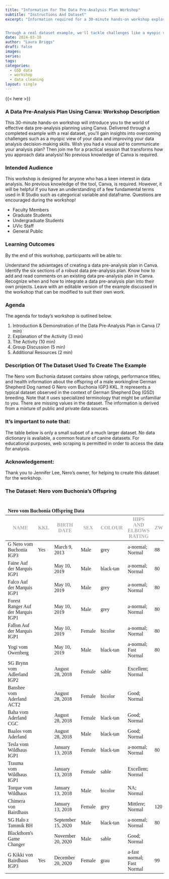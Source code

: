 ```yaml
---
title: "Information For The Data Pre-Analysis Plan Workshop"
subtitle: "Instructions And Dataset"
excerpt: "Information required for a 30-minute hands-on workshop exploring the world of effective data pre-analysis planning using Canva. 


Through a real dataset example, we'll tackle challenges like a myopic view of your data and work together to enhance your data analysis decision-making skills. Ever wished for a visual aid to communicate your analysis plan? You're in luck! No previous knowledge of Canva is needed – just bring your curiosity and enthusiasm!"
date: 2024-03-18
author: "Laura Briggs"
draft: false
images:
series:
tags:
categories:
  - GSD data
  - workshop
  - data cleaning
layout: single
---
```


{{< here >}}

### A Data Pre-Analysis Plan Using Canva: Workshop Description

This 30-minute hands-on workshop will introduce you to the world of effective data pre-analysis planning using Canva. Delivered through a completed example with a real dataset, you’ll gain insights into overcoming challenges such as a myopic view of your data and improving your data analysis decision-making skills. Wish you had a visual aid to communicate your analysis plan? Then join me for a practical session that transforms how you approach data analysis! No previous knowledge of Canva is required.

### Intended Audience

This workshop is designed for anyone who has a keen interest in data analysis. No previous knowledge of the tool, Canva, is required. However, it will be helpful if you have an understanding of a few fundamental terms used in R Studio such as categorical variable and dataframe. Questions are encouraged during the workshop!

- Faculty Members
- Graduate Students
- Undergraduate Students
- UVic Staff
- General Public

### Learning Outcomes

By the end of this workshop, participants will be able to:

Understand the advantages of creating a data pre-analysis plan in Canva.
Identify the six sections of a robust data pre-analysis plan.
Know how to add and read comments on an existing data pre-analysis plan in Canva.
Recognize when and how to integrate a data pre-analysis plan into their own projects.
Leave with an editable version of the example discussed in the workshop that can be modified to suit their own work.

### Agenda

The agenda for today’s workshop is outlined below.

1.  Introduction & Demonstration of the Data Pre-Analysis Plan in Canva (7 min)
2.  Explanation of the Activity (3 min)
3.  The Activity (10 min)
4.  Group Discussion (5 min)
5.  Additional Resources (2 min)

### Description Of The Dataset Used To Create The Example

The Nero vom Buchonia dataset contains show ratings, performance titles, and health information about the offspring of a male workingline German Shepherd Dog named G Nero vom Buchonia IGP3 KKL.
It represents a typical dataset observed in the context of German Shepherd Dog (GSD) breeding. Note that it uses specialized terminology that might be unfamiliar to you.
There are missing values in the dataset.
The information is derived from a mixture of public and private data sources.

### It’s important to note that:

The table below is only a small subset of a much larger dataset.
No data dictionary is available, a common feature of canine datasets.
For educational purposes, web scraping is permitted in order to access the data for analysis.

### Acknowledgement:

Thank you to Jennifer Lee, Nero’s owner, for helping to create this dataset for the workshop.

### The Dataset: Nero vom Buchonia’s Offspring

<div id="sntqiqlyoh" style="padding-left:0px;padding-right:0px;padding-top:10px;padding-bottom:10px;overflow-x:auto;overflow-y:auto;width:auto;height:auto;">
<style>@import url("https://fonts.googleapis.com/css2?family=Source+Sans+Pro:ital,wght@0,100;0,200;0,300;0,400;0,500;0,600;0,700;0,800;0,900;1,100;1,200;1,300;1,400;1,500;1,600;1,700;1,800;1,900&display=swap");
@import url("https://fonts.googleapis.com/css2?family=Libre+Franklin:ital,wght@0,100;0,200;0,300;0,400;0,500;0,600;0,700;0,800;0,900;1,100;1,200;1,300;1,400;1,500;1,600;1,700;1,800;1,900&display=swap");
@import url("https://fonts.googleapis.com/css2?family=Source+Sans+Pro:ital,wght@0,100;0,200;0,300;0,400;0,500;0,600;0,700;0,800;0,900;1,100;1,200;1,300;1,400;1,500;1,600;1,700;1,800;1,900&display=swap");
#sntqiqlyoh table {
  font-family: system-ui, 'Segoe UI', Roboto, Helvetica, Arial, sans-serif, 'Apple Color Emoji', 'Segoe UI Emoji', 'Segoe UI Symbol', 'Noto Color Emoji';
  -webkit-font-smoothing: antialiased;
  -moz-osx-font-smoothing: grayscale;
}
&#10;#sntqiqlyoh thead, #sntqiqlyoh tbody, #sntqiqlyoh tfoot, #sntqiqlyoh tr, #sntqiqlyoh td, #sntqiqlyoh th {
  border-style: none;
}
&#10;#sntqiqlyoh p {
  margin: 0;
  padding: 0;
}
&#10;#sntqiqlyoh .gt_table {
  display: table;
  border-collapse: collapse;
  line-height: normal;
  margin-left: auto;
  margin-right: auto;
  color: #333333;
  font-size: 16px;
  font-weight: normal;
  font-style: normal;
  background-color: #FFFFFF;
  width: auto;
  border-top-style: none;
  border-top-width: 2px;
  border-top-color: #A8A8A8;
  border-right-style: none;
  border-right-width: 2px;
  border-right-color: #D3D3D3;
  border-bottom-style: solid;
  border-bottom-width: 2px;
  border-bottom-color: #A8A8A8;
  border-left-style: none;
  border-left-width: 2px;
  border-left-color: #D3D3D3;
}
&#10;#sntqiqlyoh .gt_caption {
  padding-top: 4px;
  padding-bottom: 4px;
}
&#10;#sntqiqlyoh .gt_title {
  color: #333333;
  font-size: 125%;
  font-weight: initial;
  padding-top: 4px;
  padding-bottom: 4px;
  padding-left: 5px;
  padding-right: 5px;
  border-bottom-color: #FFFFFF;
  border-bottom-width: 0;
}
&#10;#sntqiqlyoh .gt_subtitle {
  color: #333333;
  font-size: 85%;
  font-weight: initial;
  padding-top: 3px;
  padding-bottom: 5px;
  padding-left: 5px;
  padding-right: 5px;
  border-top-color: #FFFFFF;
  border-top-width: 0;
}
&#10;#sntqiqlyoh .gt_heading {
  background-color: #FFFFFF;
  text-align: center;
  border-bottom-color: #FFFFFF;
  border-left-style: none;
  border-left-width: 1px;
  border-left-color: #D3D3D3;
  border-right-style: none;
  border-right-width: 1px;
  border-right-color: #D3D3D3;
}
&#10;#sntqiqlyoh .gt_bottom_border {
  border-bottom-style: none;
  border-bottom-width: 2px;
  border-bottom-color: #D3D3D3;
}
&#10;#sntqiqlyoh .gt_col_headings {
  border-top-style: none;
  border-top-width: 2px;
  border-top-color: #D3D3D3;
  border-bottom-style: none;
  border-bottom-width: 1px;
  border-bottom-color: #334422;
  border-left-style: none;
  border-left-width: 1px;
  border-left-color: #D3D3D3;
  border-right-style: none;
  border-right-width: 1px;
  border-right-color: #D3D3D3;
}
&#10;#sntqiqlyoh .gt_col_heading {
  color: #333333;
  background-color: #FFFFFF;
  font-size: 12px;
  font-weight: normal;
  text-transform: inherit;
  border-left-style: none;
  border-left-width: 1px;
  border-left-color: #D3D3D3;
  border-right-style: none;
  border-right-width: 1px;
  border-right-color: #D3D3D3;
  vertical-align: bottom;
  padding-top: 5px;
  padding-bottom: 6px;
  padding-left: 5px;
  padding-right: 5px;
  overflow-x: hidden;
}
&#10;#sntqiqlyoh .gt_column_spanner_outer {
  color: #333333;
  background-color: #FFFFFF;
  font-size: 12px;
  font-weight: normal;
  text-transform: inherit;
  padding-top: 0;
  padding-bottom: 0;
  padding-left: 4px;
  padding-right: 4px;
}
&#10;#sntqiqlyoh .gt_column_spanner_outer:first-child {
  padding-left: 0;
}
&#10;#sntqiqlyoh .gt_column_spanner_outer:last-child {
  padding-right: 0;
}
&#10;#sntqiqlyoh .gt_column_spanner {
  border-bottom-style: none;
  border-bottom-width: 1px;
  border-bottom-color: #334422;
  vertical-align: bottom;
  padding-top: 5px;
  padding-bottom: 5px;
  overflow-x: hidden;
  display: inline-block;
  width: 100%;
}
&#10;#sntqiqlyoh .gt_spanner_row {
  border-bottom-style: hidden;
}
&#10;#sntqiqlyoh .gt_group_heading {
  padding-top: 8px;
  padding-bottom: 8px;
  padding-left: 5px;
  padding-right: 5px;
  color: #333333;
  background-color: #FFFFFF;
  font-size: 100%;
  font-weight: initial;
  text-transform: inherit;
  border-top-style: solid;
  border-top-width: 2px;
  border-top-color: #D3D3D3;
  border-bottom-style: solid;
  border-bottom-width: 2px;
  border-bottom-color: #D3D3D3;
  border-left-style: none;
  border-left-width: 1px;
  border-left-color: #D3D3D3;
  border-right-style: none;
  border-right-width: 1px;
  border-right-color: #D3D3D3;
  vertical-align: middle;
  text-align: left;
}
&#10;#sntqiqlyoh .gt_empty_group_heading {
  padding: 0.5px;
  color: #333333;
  background-color: #FFFFFF;
  font-size: 100%;
  font-weight: initial;
  border-top-style: solid;
  border-top-width: 2px;
  border-top-color: #D3D3D3;
  border-bottom-style: solid;
  border-bottom-width: 2px;
  border-bottom-color: #D3D3D3;
  vertical-align: middle;
}
&#10;#sntqiqlyoh .gt_from_md > :first-child {
  margin-top: 0;
}
&#10;#sntqiqlyoh .gt_from_md > :last-child {
  margin-bottom: 0;
}
&#10;#sntqiqlyoh .gt_row {
  padding-top: 7px;
  padding-bottom: 7px;
  padding-left: 5px;
  padding-right: 5px;
  margin: 10px;
  border-top-style: solid;
  border-top-width: 1px;
  border-top-color: #D3D3D3;
  border-left-style: none;
  border-left-width: 1px;
  border-left-color: #D3D3D3;
  border-right-style: none;
  border-right-width: 1px;
  border-right-color: #D3D3D3;
  vertical-align: middle;
  overflow-x: hidden;
}
&#10;#sntqiqlyoh .gt_stub {
  color: #333333;
  background-color: #FFFFFF;
  font-size: 100%;
  font-weight: initial;
  text-transform: inherit;
  border-right-style: solid;
  border-right-width: 2px;
  border-right-color: #D3D3D3;
  padding-left: 5px;
  padding-right: 5px;
}
&#10;#sntqiqlyoh .gt_stub_row_group {
  color: #333333;
  background-color: #FFFFFF;
  font-size: 100%;
  font-weight: initial;
  text-transform: inherit;
  border-right-style: solid;
  border-right-width: 2px;
  border-right-color: #D3D3D3;
  padding-left: 5px;
  padding-right: 5px;
  vertical-align: top;
}
&#10;#sntqiqlyoh .gt_row_group_first td {
  border-top-width: 2px;
}
&#10;#sntqiqlyoh .gt_row_group_first th {
  border-top-width: 2px;
}
&#10;#sntqiqlyoh .gt_summary_row {
  color: #333333;
  background-color: #FFFFFF;
  text-transform: inherit;
  padding-top: 8px;
  padding-bottom: 8px;
  padding-left: 5px;
  padding-right: 5px;
}
&#10;#sntqiqlyoh .gt_first_summary_row {
  border-top-style: solid;
  border-top-color: #D3D3D3;
}
&#10;#sntqiqlyoh .gt_first_summary_row.thick {
  border-top-width: 2px;
}
&#10;#sntqiqlyoh .gt_last_summary_row {
  padding-top: 8px;
  padding-bottom: 8px;
  padding-left: 5px;
  padding-right: 5px;
  border-bottom-style: solid;
  border-bottom-width: 2px;
  border-bottom-color: #D3D3D3;
}
&#10;#sntqiqlyoh .gt_grand_summary_row {
  color: #333333;
  background-color: #FFFFFF;
  text-transform: inherit;
  padding-top: 8px;
  padding-bottom: 8px;
  padding-left: 5px;
  padding-right: 5px;
}
&#10;#sntqiqlyoh .gt_first_grand_summary_row {
  padding-top: 8px;
  padding-bottom: 8px;
  padding-left: 5px;
  padding-right: 5px;
  border-top-style: double;
  border-top-width: 6px;
  border-top-color: #D3D3D3;
}
&#10;#sntqiqlyoh .gt_last_grand_summary_row_top {
  padding-top: 8px;
  padding-bottom: 8px;
  padding-left: 5px;
  padding-right: 5px;
  border-bottom-style: double;
  border-bottom-width: 6px;
  border-bottom-color: #D3D3D3;
}
&#10;#sntqiqlyoh .gt_striped {
  background-color: rgba(128, 128, 128, 0.05);
}
&#10;#sntqiqlyoh .gt_table_body {
  border-top-style: none;
  border-top-width: 2px;
  border-top-color: #D3D3D3;
  border-bottom-style: solid;
  border-bottom-width: 2px;
  border-bottom-color: #FFFFFF;
}
&#10;#sntqiqlyoh .gt_footnotes {
  color: #333333;
  background-color: #FFFFFF;
  border-bottom-style: none;
  border-bottom-width: 2px;
  border-bottom-color: #D3D3D3;
  border-left-style: none;
  border-left-width: 2px;
  border-left-color: #D3D3D3;
  border-right-style: none;
  border-right-width: 2px;
  border-right-color: #D3D3D3;
}
&#10;#sntqiqlyoh .gt_footnote {
  margin: 0px;
  font-size: 90%;
  padding-top: 4px;
  padding-bottom: 4px;
  padding-left: 5px;
  padding-right: 5px;
}
&#10;#sntqiqlyoh .gt_sourcenotes {
  color: #333333;
  background-color: #FFFFFF;
  border-bottom-style: none;
  border-bottom-width: 2px;
  border-bottom-color: #D3D3D3;
  border-left-style: none;
  border-left-width: 2px;
  border-left-color: #D3D3D3;
  border-right-style: none;
  border-right-width: 2px;
  border-right-color: #D3D3D3;
}
&#10;#sntqiqlyoh .gt_sourcenote {
  font-size: 90%;
  padding-top: 4px;
  padding-bottom: 4px;
  padding-left: 5px;
  padding-right: 5px;
}
&#10;#sntqiqlyoh .gt_left {
  text-align: left;
}
&#10;#sntqiqlyoh .gt_center {
  text-align: center;
}
&#10;#sntqiqlyoh .gt_right {
  text-align: right;
  font-variant-numeric: tabular-nums;
}
&#10;#sntqiqlyoh .gt_font_normal {
  font-weight: normal;
}
&#10;#sntqiqlyoh .gt_font_bold {
  font-weight: bold;
}
&#10;#sntqiqlyoh .gt_font_italic {
  font-style: italic;
}
&#10;#sntqiqlyoh .gt_super {
  font-size: 65%;
}
&#10;#sntqiqlyoh .gt_footnote_marks {
  font-size: 75%;
  vertical-align: 0.4em;
  position: initial;
}
&#10;#sntqiqlyoh .gt_asterisk {
  font-size: 100%;
  vertical-align: 0;
}
&#10;#sntqiqlyoh .gt_indent_1 {
  text-indent: 5px;
}
&#10;#sntqiqlyoh .gt_indent_2 {
  text-indent: 10px;
}
&#10;#sntqiqlyoh .gt_indent_3 {
  text-indent: 15px;
}
&#10;#sntqiqlyoh .gt_indent_4 {
  text-indent: 20px;
}
&#10;#sntqiqlyoh .gt_indent_5 {
  text-indent: 25px;
}
</style>
<table class="gt_table" data-quarto-disable-processing="false" data-quarto-bootstrap="false">
  <thead>
    <tr class="gt_heading">
      <td colspan="7" class="gt_heading gt_title gt_font_normal gt_bottom_border" style="font-family: 'Libre Franklin'; font-weight: 800;"><strong>Nero vom Buchonia Offspring Data</strong></td>
    </tr>
    &#10;    <tr class="gt_col_headings">
      <th class="gt_col_heading gt_columns_bottom_border gt_left" rowspan="1" colspan="1" style="color: #A9A9A9; font-family: 'Source Sans Pro'; text-transform: uppercase;" scope="col" id="&lt;strong&gt;Name&lt;/strong&gt;"><strong>Name</strong></th>
      <th class="gt_col_heading gt_columns_bottom_border gt_center" rowspan="1" colspan="1" style="color: #A9A9A9; font-family: 'Source Sans Pro'; text-transform: uppercase;" scope="col" id="&lt;strong&gt;KKL&lt;/strong&gt;"><strong>KKL</strong></th>
      <th class="gt_col_heading gt_columns_bottom_border gt_center" rowspan="1" colspan="1" style="color: #A9A9A9; font-family: 'Source Sans Pro'; text-transform: uppercase;" scope="col" id="&lt;strong&gt;Birth Date&lt;/strong&gt;"><strong>Birth Date</strong></th>
      <th class="gt_col_heading gt_columns_bottom_border gt_center" rowspan="1" colspan="1" style="color: #A9A9A9; font-family: 'Source Sans Pro'; text-transform: uppercase;" scope="col" id="&lt;strong&gt;Sex&lt;/strong&gt;"><strong>Sex</strong></th>
      <th class="gt_col_heading gt_columns_bottom_border gt_center" rowspan="1" colspan="1" style="color: #A9A9A9; font-family: 'Source Sans Pro'; text-transform: uppercase;" scope="col" id="&lt;strong&gt;Colour&lt;/strong&gt;"><strong>Colour</strong></th>
      <th class="gt_col_heading gt_columns_bottom_border gt_center" rowspan="1" colspan="1" style="color: #A9A9A9; font-family: 'Source Sans Pro'; text-transform: uppercase;" scope="col" id="&lt;strong&gt;Hips And Elbows Rating&lt;/strong&gt;"><strong>Hips And Elbows Rating</strong></th>
      <th class="gt_col_heading gt_columns_bottom_border gt_center" rowspan="1" colspan="1" style="color: #A9A9A9; font-family: 'Source Sans Pro'; text-transform: uppercase;" scope="col" id="&lt;strong&gt;ZW&lt;/strong&gt;"><strong>ZW</strong></th>
    </tr>
  </thead>
  <tbody class="gt_table_body">
    <tr><td headers="Name" class="gt_row gt_left" style="font-family: 'Source Sans Pro'; font-weight: 400; 10px">G Nero vom Buchonia IGP3</td>
<td headers="KKL" class="gt_row gt_center" style="font-family: 'Source Sans Pro'; font-weight: 400; 10px">Yes</td>
<td headers="BirthDate" class="gt_row gt_center" style="font-family: 'Source Sans Pro'; font-weight: 400; 10px">March 9, 2013</td>
<td headers="Sex" class="gt_row gt_center" style="font-family: 'Source Sans Pro'; font-weight: 400; 10px">Male</td>
<td headers="Colour" class="gt_row gt_center" style="font-family: 'Source Sans Pro'; font-weight: 400; 10px">grey</td>
<td headers="HipsAndElbowsRating" class="gt_row gt_center" style="font-family: 'Source Sans Pro'; font-weight: 400; 10px">a‑normal; Normal</td>
<td headers="ZW" class="gt_row gt_center" style="font-family: 'Source Sans Pro'; font-weight: 400; 10px">88</td></tr>
    <tr><td headers="Name" class="gt_row gt_left" style="font-family: 'Source Sans Pro'; font-weight: 400; 10px">Faine Auf der Marquis IGP1</td>
<td headers="KKL" class="gt_row gt_center" style="font-family: 'Source Sans Pro'; font-weight: 400; 10px"></td>
<td headers="BirthDate" class="gt_row gt_center" style="font-family: 'Source Sans Pro'; font-weight: 400; 10px">May 10, 2019</td>
<td headers="Sex" class="gt_row gt_center" style="font-family: 'Source Sans Pro'; font-weight: 400; 10px">Male</td>
<td headers="Colour" class="gt_row gt_center" style="font-family: 'Source Sans Pro'; font-weight: 400; 10px">black‑tan</td>
<td headers="HipsAndElbowsRating" class="gt_row gt_center" style="font-family: 'Source Sans Pro'; font-weight: 400; 10px">a‑normal; Normal</td>
<td headers="ZW" class="gt_row gt_center" style="font-family: 'Source Sans Pro'; font-weight: 400; 10px">80</td></tr>
    <tr><td headers="Name" class="gt_row gt_left" style="font-family: 'Source Sans Pro'; font-weight: 400; 10px">Falco Auf der Marquis IGP1</td>
<td headers="KKL" class="gt_row gt_center" style="font-family: 'Source Sans Pro'; font-weight: 400; 10px"></td>
<td headers="BirthDate" class="gt_row gt_center" style="font-family: 'Source Sans Pro'; font-weight: 400; 10px">May 10, 2019</td>
<td headers="Sex" class="gt_row gt_center" style="font-family: 'Source Sans Pro'; font-weight: 400; 10px">Male</td>
<td headers="Colour" class="gt_row gt_center" style="font-family: 'Source Sans Pro'; font-weight: 400; 10px">grey</td>
<td headers="HipsAndElbowsRating" class="gt_row gt_center" style="font-family: 'Source Sans Pro'; font-weight: 400; 10px">a‑normal; Normal</td>
<td headers="ZW" class="gt_row gt_center" style="font-family: 'Source Sans Pro'; font-weight: 400; 10px">80</td></tr>
    <tr><td headers="Name" class="gt_row gt_left" style="font-family: 'Source Sans Pro'; font-weight: 400; 10px">Forest Ranger Auf der Marquis IGP1</td>
<td headers="KKL" class="gt_row gt_center" style="font-family: 'Source Sans Pro'; font-weight: 400; 10px"></td>
<td headers="BirthDate" class="gt_row gt_center" style="font-family: 'Source Sans Pro'; font-weight: 400; 10px">May 10, 2019</td>
<td headers="Sex" class="gt_row gt_center" style="font-family: 'Source Sans Pro'; font-weight: 400; 10px">Male</td>
<td headers="Colour" class="gt_row gt_center" style="font-family: 'Source Sans Pro'; font-weight: 400; 10px">grey</td>
<td headers="HipsAndElbowsRating" class="gt_row gt_center" style="font-family: 'Source Sans Pro'; font-weight: 400; 10px">a‑normal; Normal</td>
<td headers="ZW" class="gt_row gt_center" style="font-family: 'Source Sans Pro'; font-weight: 400; 10px">80</td></tr>
    <tr><td headers="Name" class="gt_row gt_left" style="font-family: 'Source Sans Pro'; font-weight: 400; 10px">Fallon Auf der Marquis IGP1</td>
<td headers="KKL" class="gt_row gt_center" style="font-family: 'Source Sans Pro'; font-weight: 400; 10px"></td>
<td headers="BirthDate" class="gt_row gt_center" style="font-family: 'Source Sans Pro'; font-weight: 400; 10px">May 10, 2019</td>
<td headers="Sex" class="gt_row gt_center" style="font-family: 'Source Sans Pro'; font-weight: 400; 10px">Female</td>
<td headers="Colour" class="gt_row gt_center" style="font-family: 'Source Sans Pro'; font-weight: 400; 10px">bicolor</td>
<td headers="HipsAndElbowsRating" class="gt_row gt_center" style="font-family: 'Source Sans Pro'; font-weight: 400; 10px">a‑normal; Normal</td>
<td headers="ZW" class="gt_row gt_center" style="font-family: 'Source Sans Pro'; font-weight: 400; 10px">80</td></tr>
    <tr><td headers="Name" class="gt_row gt_left" style="font-family: 'Source Sans Pro'; font-weight: 400; 10px">Yogi vom Owenberg</td>
<td headers="KKL" class="gt_row gt_center" style="font-family: 'Source Sans Pro'; font-weight: 400; 10px"></td>
<td headers="BirthDate" class="gt_row gt_center" style="font-family: 'Source Sans Pro'; font-weight: 400; 10px">May 10, 2019</td>
<td headers="Sex" class="gt_row gt_center" style="font-family: 'Source Sans Pro'; font-weight: 400; 10px">Male</td>
<td headers="Colour" class="gt_row gt_center" style="font-family: 'Source Sans Pro'; font-weight: 400; 10px">black‑tan</td>
<td headers="HipsAndElbowsRating" class="gt_row gt_center" style="font-family: 'Source Sans Pro'; font-weight: 400; 10px">a‑normal; Fast Normal</td>
<td headers="ZW" class="gt_row gt_center" style="font-family: 'Source Sans Pro'; font-weight: 400; 10px">80</td></tr>
    <tr><td headers="Name" class="gt_row gt_left" style="font-family: 'Source Sans Pro'; font-weight: 400; 10px">SG Brynn vom Adlerland IGP2</td>
<td headers="KKL" class="gt_row gt_center" style="font-family: 'Source Sans Pro'; font-weight: 400; 10px"></td>
<td headers="BirthDate" class="gt_row gt_center" style="font-family: 'Source Sans Pro'; font-weight: 400; 10px">August 28, 2018</td>
<td headers="Sex" class="gt_row gt_center" style="font-family: 'Source Sans Pro'; font-weight: 400; 10px">Female</td>
<td headers="Colour" class="gt_row gt_center" style="font-family: 'Source Sans Pro'; font-weight: 400; 10px">sable</td>
<td headers="HipsAndElbowsRating" class="gt_row gt_center" style="font-family: 'Source Sans Pro'; font-weight: 400; 10px">Excellent; Normal</td>
<td headers="ZW" class="gt_row gt_center" style="font-family: 'Source Sans Pro'; font-weight: 400; 10px"></td></tr>
    <tr><td headers="Name" class="gt_row gt_left" style="font-family: 'Source Sans Pro'; font-weight: 400; 10px">Banshee vom Aderland ACT2</td>
<td headers="KKL" class="gt_row gt_center" style="font-family: 'Source Sans Pro'; font-weight: 400; 10px"></td>
<td headers="BirthDate" class="gt_row gt_center" style="font-family: 'Source Sans Pro'; font-weight: 400; 10px">August 28, 2018</td>
<td headers="Sex" class="gt_row gt_center" style="font-family: 'Source Sans Pro'; font-weight: 400; 10px">Female</td>
<td headers="Colour" class="gt_row gt_center" style="font-family: 'Source Sans Pro'; font-weight: 400; 10px">bicolor</td>
<td headers="HipsAndElbowsRating" class="gt_row gt_center" style="font-family: 'Source Sans Pro'; font-weight: 400; 10px">Good; Normal</td>
<td headers="ZW" class="gt_row gt_center" style="font-family: 'Source Sans Pro'; font-weight: 400; 10px"></td></tr>
    <tr><td headers="Name" class="gt_row gt_left" style="font-family: 'Source Sans Pro'; font-weight: 400; 10px">Baha vom Aderland CGC</td>
<td headers="KKL" class="gt_row gt_center" style="font-family: 'Source Sans Pro'; font-weight: 400; 10px"></td>
<td headers="BirthDate" class="gt_row gt_center" style="font-family: 'Source Sans Pro'; font-weight: 400; 10px">August 28, 2018</td>
<td headers="Sex" class="gt_row gt_center" style="font-family: 'Source Sans Pro'; font-weight: 400; 10px">Female</td>
<td headers="Colour" class="gt_row gt_center" style="font-family: 'Source Sans Pro'; font-weight: 400; 10px">black‑tan</td>
<td headers="HipsAndElbowsRating" class="gt_row gt_center" style="font-family: 'Source Sans Pro'; font-weight: 400; 10px">Good; Normal</td>
<td headers="ZW" class="gt_row gt_center" style="font-family: 'Source Sans Pro'; font-weight: 400; 10px"></td></tr>
    <tr><td headers="Name" class="gt_row gt_left" style="font-family: 'Source Sans Pro'; font-weight: 400; 10px">Baalos vom Aderland</td>
<td headers="KKL" class="gt_row gt_center" style="font-family: 'Source Sans Pro'; font-weight: 400; 10px"></td>
<td headers="BirthDate" class="gt_row gt_center" style="font-family: 'Source Sans Pro'; font-weight: 400; 10px">August 28, 2018</td>
<td headers="Sex" class="gt_row gt_center" style="font-family: 'Source Sans Pro'; font-weight: 400; 10px">Male</td>
<td headers="Colour" class="gt_row gt_center" style="font-family: 'Source Sans Pro'; font-weight: 400; 10px">black‑tan</td>
<td headers="HipsAndElbowsRating" class="gt_row gt_center" style="font-family: 'Source Sans Pro'; font-weight: 400; 10px">Good; Normal</td>
<td headers="ZW" class="gt_row gt_center" style="font-family: 'Source Sans Pro'; font-weight: 400; 10px"></td></tr>
    <tr><td headers="Name" class="gt_row gt_left" style="font-family: 'Source Sans Pro'; font-weight: 400; 10px">Tesla vom Wildhaus IGP1</td>
<td headers="KKL" class="gt_row gt_center" style="font-family: 'Source Sans Pro'; font-weight: 400; 10px"></td>
<td headers="BirthDate" class="gt_row gt_center" style="font-family: 'Source Sans Pro'; font-weight: 400; 10px">January 13, 2018</td>
<td headers="Sex" class="gt_row gt_center" style="font-family: 'Source Sans Pro'; font-weight: 400; 10px">Female</td>
<td headers="Colour" class="gt_row gt_center" style="font-family: 'Source Sans Pro'; font-weight: 400; 10px">black‑tan</td>
<td headers="HipsAndElbowsRating" class="gt_row gt_center" style="font-family: 'Source Sans Pro'; font-weight: 400; 10px">a‑normal; Normal</td>
<td headers="ZW" class="gt_row gt_center" style="font-family: 'Source Sans Pro'; font-weight: 400; 10px">80</td></tr>
    <tr><td headers="Name" class="gt_row gt_left" style="font-family: 'Source Sans Pro'; font-weight: 400; 10px">Trauma vom Wildhaus IGP1</td>
<td headers="KKL" class="gt_row gt_center" style="font-family: 'Source Sans Pro'; font-weight: 400; 10px"></td>
<td headers="BirthDate" class="gt_row gt_center" style="font-family: 'Source Sans Pro'; font-weight: 400; 10px">January 13, 2018</td>
<td headers="Sex" class="gt_row gt_center" style="font-family: 'Source Sans Pro'; font-weight: 400; 10px">Female</td>
<td headers="Colour" class="gt_row gt_center" style="font-family: 'Source Sans Pro'; font-weight: 400; 10px">sable</td>
<td headers="HipsAndElbowsRating" class="gt_row gt_center" style="font-family: 'Source Sans Pro'; font-weight: 400; 10px">Excellent; Normal</td>
<td headers="ZW" class="gt_row gt_center" style="font-family: 'Source Sans Pro'; font-weight: 400; 10px"></td></tr>
    <tr><td headers="Name" class="gt_row gt_left" style="font-family: 'Source Sans Pro'; font-weight: 400; 10px">Torque vom Wildhaus</td>
<td headers="KKL" class="gt_row gt_center" style="font-family: 'Source Sans Pro'; font-weight: 400; 10px"></td>
<td headers="BirthDate" class="gt_row gt_center" style="font-family: 'Source Sans Pro'; font-weight: 400; 10px">January 13, 2018</td>
<td headers="Sex" class="gt_row gt_center" style="font-family: 'Source Sans Pro'; font-weight: 400; 10px">Male</td>
<td headers="Colour" class="gt_row gt_center" style="font-family: 'Source Sans Pro'; font-weight: 400; 10px">bicolor</td>
<td headers="HipsAndElbowsRating" class="gt_row gt_center" style="font-family: 'Source Sans Pro'; font-weight: 400; 10px">NA; Normal</td>
<td headers="ZW" class="gt_row gt_center" style="font-family: 'Source Sans Pro'; font-weight: 400; 10px"></td></tr>
    <tr><td headers="Name" class="gt_row gt_left" style="font-family: 'Source Sans Pro'; font-weight: 400; 10px">Chimera von Bairdhaus</td>
<td headers="KKL" class="gt_row gt_center" style="font-family: 'Source Sans Pro'; font-weight: 400; 10px"></td>
<td headers="BirthDate" class="gt_row gt_center" style="font-family: 'Source Sans Pro'; font-weight: 400; 10px">January 13, 2018</td>
<td headers="Sex" class="gt_row gt_center" style="font-family: 'Source Sans Pro'; font-weight: 400; 10px">Female</td>
<td headers="Colour" class="gt_row gt_center" style="font-family: 'Source Sans Pro'; font-weight: 400; 10px">grey</td>
<td headers="HipsAndElbowsRating" class="gt_row gt_center" style="font-family: 'Source Sans Pro'; font-weight: 400; 10px">Mittlere; Normal</td>
<td headers="ZW" class="gt_row gt_center" style="font-family: 'Source Sans Pro'; font-weight: 400; 10px">120</td></tr>
    <tr><td headers="Name" class="gt_row gt_left" style="font-family: 'Source Sans Pro'; font-weight: 400; 10px">SG Halo z Tammik BH</td>
<td headers="KKL" class="gt_row gt_center" style="font-family: 'Source Sans Pro'; font-weight: 400; 10px"></td>
<td headers="BirthDate" class="gt_row gt_center" style="font-family: 'Source Sans Pro'; font-weight: 400; 10px">September 15, 2020</td>
<td headers="Sex" class="gt_row gt_center" style="font-family: 'Source Sans Pro'; font-weight: 400; 10px">Male</td>
<td headers="Colour" class="gt_row gt_center" style="font-family: 'Source Sans Pro'; font-weight: 400; 10px">black‑tan</td>
<td headers="HipsAndElbowsRating" class="gt_row gt_center" style="font-family: 'Source Sans Pro'; font-weight: 400; 10px">a‑normal; Normal</td>
<td headers="ZW" class="gt_row gt_center" style="font-family: 'Source Sans Pro'; font-weight: 400; 10px">80</td></tr>
    <tr><td headers="Name" class="gt_row gt_left" style="font-family: 'Source Sans Pro'; font-weight: 400; 10px">Blackthorn's Game Changer</td>
<td headers="KKL" class="gt_row gt_center" style="font-family: 'Source Sans Pro'; font-weight: 400; 10px"></td>
<td headers="BirthDate" class="gt_row gt_center" style="font-family: 'Source Sans Pro'; font-weight: 400; 10px">November 20, 2020</td>
<td headers="Sex" class="gt_row gt_center" style="font-family: 'Source Sans Pro'; font-weight: 400; 10px">Male</td>
<td headers="Colour" class="gt_row gt_center" style="font-family: 'Source Sans Pro'; font-weight: 400; 10px">sable</td>
<td headers="HipsAndElbowsRating" class="gt_row gt_center" style="font-family: 'Source Sans Pro'; font-weight: 400; 10px">Good; Normal</td>
<td headers="ZW" class="gt_row gt_center" style="font-family: 'Source Sans Pro'; font-weight: 400; 10px"></td></tr>
    <tr><td headers="Name" class="gt_row gt_left" style="font-family: 'Source Sans Pro'; font-weight: 400; 10px">G Kikki von Bairdhaus IGP3</td>
<td headers="KKL" class="gt_row gt_center" style="font-family: 'Source Sans Pro'; font-weight: 400; 10px">Yes</td>
<td headers="BirthDate" class="gt_row gt_center" style="font-family: 'Source Sans Pro'; font-weight: 400; 10px">December 20, 2020</td>
<td headers="Sex" class="gt_row gt_center" style="font-family: 'Source Sans Pro'; font-weight: 400; 10px">Female</td>
<td headers="Colour" class="gt_row gt_center" style="font-family: 'Source Sans Pro'; font-weight: 400; 10px">grau</td>
<td headers="HipsAndElbowsRating" class="gt_row gt_center" style="font-family: 'Source Sans Pro'; font-weight: 400; 10px">a‑fast normal; Fast Normal</td>
<td headers="ZW" class="gt_row gt_center" style="font-family: 'Source Sans Pro'; font-weight: 400; 10px">99</td></tr>
  </tbody>
  &#10;  
</table>
</div>
